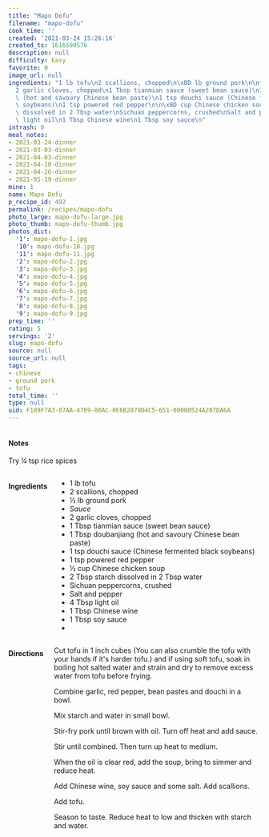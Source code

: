 ```yaml
---
title: "Mapo Dofu"
filename: "mapo-dofu"
cook_time: ''
created: '2021-03-24 15:26:16'
created_ts: 1616599576
description: null
difficulty: Easy
favorite: 0
image_url: null
ingredients: "1 lb tofu\n2 scallions, chopped\n\xBD lb ground pork\n\n*Sauce*\n\n\
  2 garlic cloves, chopped\n1 Tbsp tianmian sauce (sweet bean sauce)\n1 Tbsp doubanjiang\
  \ (hot and savoury Chinese bean paste)\n1 tsp douchi sauce (Chinese fermented black\
  \ soybeans)\n1 tsp powered red pepper\n\n\xBD cup Chinese chicken soup\n2 Tbsp starch\
  \ dissolved in 2 Tbsp water\nSichuan peppercorns, crushed\nSalt and pepper\n4 Tbsp\
  \ light oil\n1 Tbsp Chinese wine\n1 Tbsp soy sauce\n"
intrash: 0
meal_notes:
- 2021-03-24-dinner
- 2021-03-03-dinner
- 2021-04-03-dinner
- 2021-04-10-dinner
- 2021-04-26-dinner
- 2021-05-19-dinner
mine: 1
name: Mapo Dofu
p_recipe_id: 492
permalink: /recipes/mapo-dofu
photo_large: mapo-dofu-large.jpg
photo_thumb: mapo-dofu-thumb.jpg
photos_dict:
  '1': mapo-dofu-1.jpg
  '10': mapo-dofu-10.jpg
  '11': mapo-dofu-11.jpg
  '2': mapo-dofu-2.jpg
  '3': mapo-dofu-3.jpg
  '4': mapo-dofu-4.jpg
  '5': mapo-dofu-5.jpg
  '6': mapo-dofu-6.jpg
  '7': mapo-dofu-7.jpg
  '8': mapo-dofu-8.jpg
  '9': mapo-dofu-9.jpg
prep_time: ''
rating: 5
servings: '2'
slug: mapo-dofu
source: null
source_url: null
tags:
- chinese
- ground pork
- tofu
total_time: ''
type: null
uid: F189F7A3-07AA-47B9-80AC-0E6B2879D4C5-651-00000524A207DA6A
---
```

<div class="large-8 medium-7 columns" id="writeup">		<div id="notes"><h4>Notes</h4>
<div class="box box-notes"><p>Try ¼ tsp rice spices</p>
</div></div>	</div><!-- #writeup -->
</div><!-- #row-one -->
<div class="row" id="row-two">	<div class="medium-4 small-5 columns" id="ingredients"><h4>Ingredients</h4><div class="box box-ingredients content"><ul>
<li>1 lb tofu</li>
<li>2 scallions, chopped</li>
<li>½ lb ground pork</li>
<li><em>Sauce</em></li>
<li>2 garlic cloves, chopped</li>
<li>1 Tbsp tianmian sauce (sweet bean sauce)</li>
<li>1 Tbsp doubanjiang (hot and savoury Chinese bean paste)</li>
<li>1 tsp douchi sauce (Chinese fermented black soybeans)</li>
<li>1 tsp powered red pepper</li>
<li>½ cup Chinese chicken soup</li>
<li>2 Tbsp starch dissolved in 2 Tbsp water</li>
<li>Sichuan peppercorns, crushed</li>
<li>Salt and pepper</li>
<li>4 Tbsp light oil</li>
<li>1 Tbsp Chinese wine</li>
<li>1 Tbsp soy sauce</li>
<li></li>
</ul>
</div>	</div>	<div class="medium-6 small-7 columns" id="directions"><h4>Directions</h4><div class="box box-directions content"><p>Cut tofu in 1 inch cubes (You can also crumble the tofu with your hands if it's harder tofu.) and if using soft tofu, soak in boiling hot salted water and strain and dry to remove excess water from tofu before frying.</p>
<p>Combine garlic, red pepper, bean pastes and douchi in a bowl.</p>
<p>Mix starch and water in small bowl.</p>
<p>Stir-fry pork until brown with oil. Turn off heat and add sauce.</p>
<p>Stir until combined. Then turn up heat to medium.</p>
<p>When the oil is clear red, add the soup, bring to simmer and reduce heat.</p>
<p>Add Chinese wine, soy sauce and some salt. Add scallions.</p>
<p>Add tofu.</p>
<p>Season to taste. Reduce heat to low and thicken with starch and water.</p>
</div>	</div>
